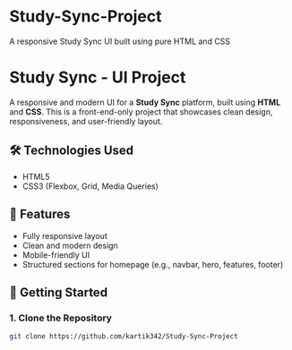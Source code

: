 # Study-Sync-Project
A responsive Study Sync UI built using pure HTML and CSS


# Study Sync - UI Project

A responsive and modern UI for a **Study Sync** platform, built using **HTML** and **CSS**. This is a front-end-only project that showcases clean design, responsiveness, and user-friendly layout.

## 🛠️ Technologies Used

- HTML5
- CSS3 (Flexbox, Grid, Media Queries)

## 📱 Features

- Fully responsive layout
- Clean and modern design
- Mobile-friendly UI
- Structured sections for homepage (e.g., navbar, hero, features, footer)

## 🚀 Getting Started

### 1. Clone the Repository
```bash
git clone https://github.com/kartik342/Study-Sync-Project
